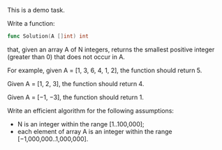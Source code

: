 This is a demo task.

Write a function:

```go
func Solution(A []int) int
```

that, given an array A of N integers, returns the smallest positive integer (greater than 0) that does not occur in A.

For example, given A = [1, 3, 6, 4, 1, 2], the function should return 5.

Given A = [1, 2, 3], the function should return 4.

Given A = [−1, −3], the function should return 1.

Write an efficient algorithm for the following assumptions:
- N is an integer within the range [1..100,000];
- each element of array A is an integer within the range [−1,000,000..1,000,000].
